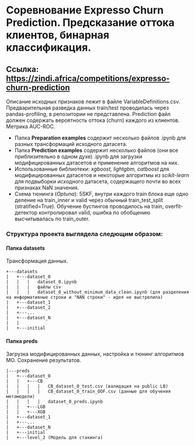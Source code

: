 # Соревнование Expresso Churn Prediction. Предсказание оттока клиентов, бинарная классификация.
## Ссылка: https://zindi.africa/competitions/expresso-churn-prediction
Описание исходных признаков лежит в файле VariableDefinitions.csv. 
Предварительная разведка данных train/test проводилась через pandas-profiling, в репозитории не представлена.
Prediction файл должен содержать вероятность оттока (churn) каждого из клиентов. Метрика AUC-ROC.

+ Папка **Preparation examples** содержит несколько файлов .ipynb для разных трансформаций исходного датасета.
+ Папка **Prediction examples** содержит несколько файлов (они все приблизительно в одном духе) .ipynb для загрузки модифицированных датасетов и применение алгоритмов на них.
+ Использованные библиотеки: *xgboost, lightgbm, catboost* для модифицированных датасетов и некоторые алгоритмы из *scikit-learn* для подвыборки исходного датасета, содержащего почти во всех признаках NaN значения.
+ Схема тюнинга (*Optuna*): 5SKF, внутри каждого train блока еще одно деление на train_inner и valid через обычный train_test_split (stratified=True). Обучение бустингов проводилось на train, overfit-детектор контролировал valid, ошибка по обобщению высчитывалась по train_outer.
### Структура проекта выглядела следющим образом:
#### Папка datasets
Трансформация данных.
```
+---datasets
|   +---dataset_0
|   |   |   dataset_0.ipynb
|   |   |   файлы csv
|   |   |   dataset_0_without_minimum_data_clean.ipynb (для разделения на информативные строки и "NAN строки" - идея не выстрелила)
|   +---dataset_1
|   +---dataset_2
|   +---...
|   +---dataset_N
|   |
|   +---initial
```
#### Папка preds
Загрузка модифицированных данных, настройка и тюнинг алгоритмов МО. Сохранение результатов.
```
|---preds
|   +---dataset_0
|   |   +---CB
|   |   |   |   CB_dataset_0_test.csv (валидация на public LB)
|   |   |   |   CB_dataset_0_train_OOF.csv (данные для обучения метамодели)
|   |   |   |   dataset_0_preds.ipynb
|   |   +---LGB
|   |   +---XGB
|   +---dataset_1
|   +---...
|   +---dataset_N
|   +---initial
|   +---level_2 (Модель для стакинга)
```
